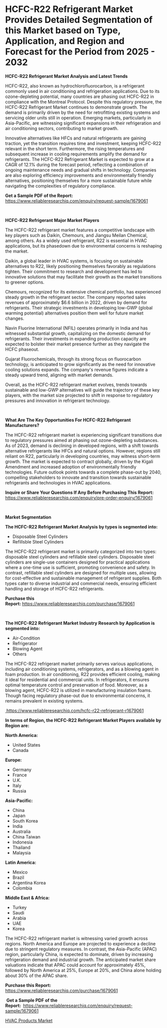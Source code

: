 <p><h1>HCFC-R22 Refrigerant Market Provides Detailed Segmentation of this Market based on Type, Application, and Region and Forecast for the Period from 2025 - 2032</h1></p><p><strong>HCFC-R22 Refrigerant Market Analysis and Latest Trends</strong></p>
<p><p>HCFC-R22, also known as hydrochlorofluorocarbon, is a refrigerant commonly used in air conditioning and refrigeration applications. Due to its ozone-depleting potential, many countries are phasing out HCFC-R22 in compliance with the Montreal Protocol. Despite this regulatory pressure, the HCFC-R22 Refrigerant Market continues to demonstrate growth. The demand is primarily driven by the need for retrofitting existing systems and servicing older units still in operation. Emerging markets, particularly in Asia-Pacific, are witnessing significant expansions in their refrigeration and air conditioning sectors, contributing to market growth.</p><p>Innovative alternatives like HFCs and natural refrigerants are gaining traction, yet the transition requires time and investment, keeping HCFC-R22 relevant in the short term. Furthermore, the rising temperatures and subsequent increase in cooling requirements amplify the demand for refrigerants. The HCFC-R22 Refrigerant Market is expected to grow at a CAGR of 12.1% during the forecast period, reflecting a combination of ongoing maintenance needs and gradual shifts in technology. Companies are also exploring efficiency improvements and environmentally friendly alternatives, positioning themselves for a more sustainable future while navigating the complexities of regulatory compliance.</p></p>
<p><strong>Get a Sample PDF of the Report:&nbsp;</strong> <a href="https://www.reliableresearchiq.com/enquiry/request-sample/1679061?utm_campaign=2821&utm_medium=2&utm_source=Github&utm_content=ia&utm_term=24032025&utm_id=hcfc-r22-refrigerant">https://www.reliableresearchiq.com/enquiry/request-sample/1679061</a></p>
<p>&nbsp;</p>
<p><strong>HCFC-R22 Refrigerant Major Market Players</strong></p>
<p><p>The HCFC-R22 refrigerant market features a competitive landscape with key players such as Daikin, Chemours, and Jiangsu Meilan Chemical, among others. As a widely used refrigerant, R22 is essential in HVAC applications, but its phasedown due to environmental concerns is reshaping the market.</p><p>Daikin, a global leader in HVAC systems, is focusing on sustainable alternatives to R22, likely positioning themselves favorably as regulations tighten. Their commitment to research and development has led to innovative solutions that may facilitate their growth as the market transitions to greener options.</p><p>Chemours, recognized for its extensive chemical portfolio, has experienced steady growth in the refrigerant sector. The company reported sales revenues of approximately $6.6 billion in 2022, driven by demand for refrigerants. Their strategic investments in developing low-GWP (global warming potential) alternatives position them well for future market changes.</p><p>Navin Fluorine International (NFIL) operates primarily in India and has witnessed substantial growth, capitalizing on the domestic demand for refrigerants. Their investments in expanding production capacity are expected to bolster their market presence further as they navigate the HCFC phaseout.</p><p>Gujarat Fluorochemicals, through its strong focus on fluorocarbon technology, is anticipated to grow significantly as the need for innovative cooling solutions expands. The company's revenue figures indicate a steady upward trend, aligning with market demands.</p><p>Overall, as the HCFC-R22 refrigerant market evolves, trends towards sustainable and low-GWP alternatives will guide the trajectory of these key players, with the market size projected to shift in response to regulatory pressures and innovation in refrigerant technology.</p></p>
<p>&nbsp;</p>
<p><strong>What Are The Key Opportunities For HCFC-R22 Refrigerant Manufacturers?</strong></p>
<p><p>The HCFC-R22 refrigerant market is experiencing significant transitions due to regulatory pressures aimed at phasing out ozone-depleting substances. As of 2023, demand is declining in developed regions, with a shift towards alternative refrigerants like HFCs and natural options. However, regions still reliant on R22, particularly in developing countries, may witness short-term growth. The market is expected to contract globally, driven by the Kigali Amendment and increased adoption of environmentally friendly technologies. Future outlook points towards a complete phase-out by 2040, compelling stakeholders to innovate and transition towards sustainable refrigerants and technologies in HVAC applications.</p></p>
<p><strong>Inquire or Share Your Questions If Any Before Purchasing This Report:</strong> <a href="https://www.reliableresearchiq.com/enquiry/pre-order-enquiry/1679061?utm_campaign=2821&utm_medium=2&utm_source=Github&utm_content=ia&utm_term=24032025&utm_id=hcfc-r22-refrigerant">https://www.reliableresearchiq.com/enquiry/pre-order-enquiry/1679061</a></p>
<p>&nbsp;</p>
<p><strong>Market Segmentation</strong></p>
<p><strong>The HCFC-R22 Refrigerant Market Analysis by types is segmented into:</strong></p>
<p><ul><li>Disposable Steel Cylinders</li><li>Refillsble Steel Cylinders</li></ul></p>
<p><p>The HCFC-R22 refrigerant market is primarily categorized into two types: disposable steel cylinders and refillable steel cylinders. Disposable steel cylinders are single-use containers designed for practical applications where a one-time use is sufficient, promoting convenience and safety. In contrast, refillable steel cylinders are designed for multiple uses, allowing for cost-effective and sustainable management of refrigerant supplies. Both types cater to diverse industrial and commercial needs, ensuring efficient handling and storage of HCFC-R22 refrigerants.</p></p>
<p><strong>Purchase this Report:&nbsp;</strong><a href="https://www.reliableresearchiq.com/purchase/1679061?utm_campaign=2821&utm_medium=2&utm_source=Github&utm_content=ia&utm_term=24032025&utm_id=hcfc-r22-refrigerant">https://www.reliableresearchiq.com/purchase/1679061</a></p>
<p>&nbsp;</p>
<p><strong>The HCFC-R22 Refrigerant Market Industry Research by Application is segmented into:</strong></p>
<p><ul><li>Air-Condition</li><li>Refrigerator</li><li>Blowing Agent</li><li>Others</li></ul></p>
<p><p>The HCFC-R22 refrigerant market primarily serves various applications, including air conditioning systems, refrigerators, and as a blowing agent in foam production. In air conditioning, R22 provides efficient cooling, making it ideal for residential and commercial units. In refrigerators, it ensures optimal temperature control and preservation of food. Moreover, as a blowing agent, HCFC-R22 is utilized in manufacturing insulation foams. Though facing regulatory phase-out due to environmental concerns, it remains prevalent in existing systems.</p></p>
<p><a href="https://www.reliableresearchiq.com/hcfc-r22-refrigerant-r1679061?utm_campaign=2821&utm_medium=2&utm_source=Github&utm_content=ia&utm_term=24032025&utm_id=hcfc-r22-refrigerant">&nbsp;https://www.reliableresearchiq.com/hcfc-r22-refrigerant-r1679061</a></p>
<p><strong>In terms of Region, the HCFC-R22 Refrigerant Market Players available by Region are:</strong></p>
<p>
    <p> <strong> North America: </strong>
        <ul>
            <li>United States</li>
            <li>Canada</li>
        </ul>
        </p> 
    <p> <strong> Europe: </strong>
        <ul>
            <li>Germany</li>
            <li>France</li>
            <li>U.K.</li>
            <li>Italy</li>
            <li>Russia</li>
        </ul>
        </p> 
    <p> <strong> Asia-Pacific: </strong>
        <ul>
            <li>China</li>
            <li>Japan</li>
            <li>South Korea</li>
            <li>India</li>
            <li>Australia</li>
            <li>China Taiwan</li>
            <li>Indonesia</li>
            <li>Thailand</li>
            <li>Malaysia</li>
        </ul>
        </p> 
    <p> <strong> Latin America: </strong>
        <ul>
            <li>Mexico</li>
            <li>Brazil</li>
            <li>Argentina Korea</li>
            <li>Colombia</li>
        </ul>
        </p> 
    <p> <strong> Middle East & Africa: </strong>
        <ul>
            <li>Turkey</li>
            <li>Saudi</li>
            <li>Arabia</li>
            <li>UAE</li>
            <li>Korea</li>
        </ul>
    </p>
    </p>
<p><p>The HCFC-R22 refrigerant market is witnessing varied growth across regions. North America and Europe are projected to experience a decline due to stringent regulatory measures. In contrast, the Asia-Pacific (APAC) region, particularly China, is expected to dominate, driven by increasing refrigeration demand and industrial growth. The anticipated market share valuations indicate that APAC could account for approximately 45%, followed by North America at 25%, Europe at 20%, and China alone holding about 30% of the APAC share.</p></p>
<p><strong>Purchase this Report: </strong><a href="https://www.reliableresearchiq.com/purchase/1679061?utm_campaign=2821&utm_medium=2&utm_source=Github&utm_content=ia&utm_term=24032025&utm_id=hcfc-r22-refrigerant">https://www.reliableresearchiq.com/purchase/1679061</a></p>
<p>&nbsp;<strong>Get a Sample PDF of the Report:&nbsp;&nbsp;</strong><a href="https://www.reliableresearchiq.com/enquiry/request-sample/1679061?utm_campaign=2821&utm_medium=2&utm_source=Github&utm_content=ia&utm_term=24032025&utm_id=hcfc-r22-refrigerant">https://www.reliableresearchiq.com/enquiry/request-sample/1679061</a></p>
<p><strong></strong></p>
<p><p><a href="https://github.com/zanoligarav/Market-Research-Report-List-1/blob/main/hvac-products-market.md?utm_campaign=2821&utm_medium=2&utm_source=Github&utm_content=ia&utm_term=24032025&utm_id=hcfc-r22-refrigerant">HVAC Products Market</a></p></p>